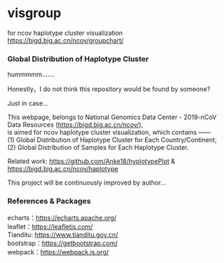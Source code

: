 <!--
 * @Descripttion: 
 * @version: 
 * @Author: Anke Wang
 * @Date: 2020-05-12 16:26:13
 * @LastEditors: Anke Wang
 * @LastEditTime: 2020-06-09 17:04:13
--> 
# visgroup
for ncov haplotype cluster visualization  
https://bigd.big.ac.cn/ncov/groupchart/ 

### Global Distribution of Haplotype Cluster

hummmmm.......

Honestly，I do not think this repository would be found by someone?

Just in case...

This webpage, belongs to National Genomics Data Center - 2019-nCoV Data Resources (https://bigd.big.ac.cn/ncov/),  
is aimed for ncov haplotype cluster visualization, which contains ——  
(1) Global Distribution of Haplotype Cluster for Each Country/Continent;  
(2) Global Distribution of Samples for Each Haplotype Cluster.  

Related work: https://github.com/Anke18/hyplotypePlot & https://bigd.big.ac.cn/ncov/haplotype

This project will be continuously improved by author...

### References & Packages

echarts：https://echarts.apache.org/  
leaflet：https://leafletjs.com/  
Tianditu: https://www.tianditu.gov.cn/  
bootstrap：https://getbootstrap.com/  
webpack：https://webpack.js.org/  





